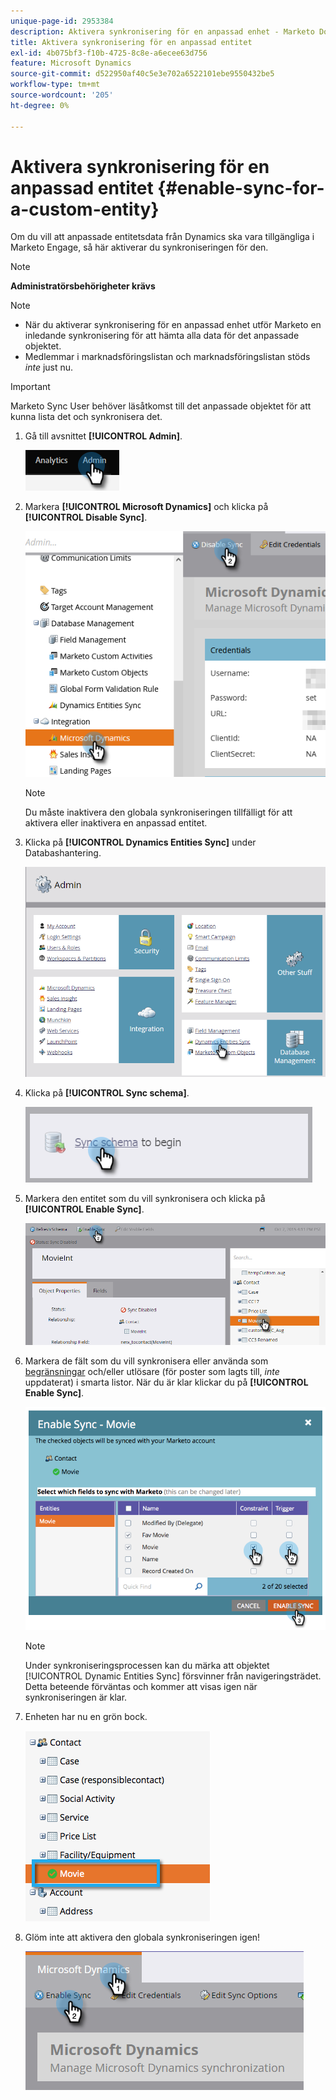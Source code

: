 ```yaml
---
unique-page-id: 2953384
description: Aktivera synkronisering för en anpassad enhet - Marketo Docs - produktdokumentation
title: Aktivera synkronisering för en anpassad entitet
exl-id: 4b075bf3-f10b-4725-8c8e-a6ecee63d756
feature: Microsoft Dynamics
source-git-commit: d522950af40c5e3e702a6522101ebe9550432be5
workflow-type: tm+mt
source-wordcount: '205'
ht-degree: 0%

---
```


# Aktivera synkronisering för en anpassad entitet {#enable-sync-for-a-custom-entity}

Om du vill att anpassade entitetsdata från Dynamics ska vara tillgängliga i Marketo Engage, så här aktiverar du synkroniseringen för den.

>[!NOTE]
>
>**Administratörsbehörigheter krävs**

>[!NOTE]
>
>* När du aktiverar synkronisering för en anpassad enhet utför Marketo en inledande synkronisering för att hämta alla data för det anpassade objektet.
>* Medlemmar i marknadsföringslistan och marknadsföringslistan stöds _inte_ just nu.

>[!IMPORTANT]
>
>Marketo Sync User behöver läsåtkomst till det anpassade objektet för att kunna lista det och synkronisera det.

1. Gå till avsnittet **[!UICONTROL Admin]**.

   ![](assets/enable-sync-for-a-custom-entity-1.png)

1. Markera **[!UICONTROL Microsoft Dynamics]** och klicka på **[!UICONTROL Disable Sync]**.

   ![](assets/enable-sync-for-a-custom-entity-2.png)

   >[!NOTE]
   >
   >Du måste inaktivera den globala synkroniseringen tillfälligt för att aktivera eller inaktivera en anpassad entitet.

1. Klicka på **[!UICONTROL Dynamics Entities Sync]** under Databashantering.

   ![](assets/enable-sync-for-a-custom-entity-3.png)

1. Klicka på **[!UICONTROL Sync schema]**.

   ![](assets/enable-sync-for-a-custom-entity-4.png)

1. Markera den entitet som du vill synkronisera och klicka på **[!UICONTROL Enable Sync]**.

   ![](assets/enable-sync-for-a-custom-entity-5.png)

1. Markera de fält som du vill synkronisera eller använda som [begränsningar](/help/marketo/product-docs/core-marketo-concepts/smart-lists-and-static-lists/using-smart-lists/add-a-constraint-to-a-smart-list-filter.md) och/eller utlösare (för poster som lagts till, _inte_ uppdaterat) i smarta listor. När du är klar klickar du på **[!UICONTROL Enable Sync]**.

   ![](assets/enable-sync-for-a-custom-entity-6.png)

   >[!NOTE]
   >
   >Under synkroniseringsprocessen kan du märka att objektet [!UICONTROL Dynamic Entities Sync] försvinner från navigeringsträdet. Detta beteende förväntas och kommer att visas igen när synkroniseringen är klar.

1. Enheten har nu en grön bock.

   ![](assets/enable-sync-for-a-custom-entity-7.png)

1. Glöm inte att aktivera den globala synkroniseringen igen!

   ![](assets/enable-sync-for-a-custom-entity-8.png)
